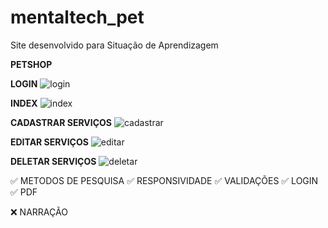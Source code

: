 # mentaltech_pet

Site desenvolvido para Situação de Aprendizagem

**PETSHOP**

**LOGIN**
![login](https://user-images.githubusercontent.com/102107721/177436538-dd183928-f1ca-48a0-abcb-dc58eee92f68.png)

**INDEX**
![index](https://user-images.githubusercontent.com/102107721/177436559-8c5ebc38-8ab5-448a-93a8-60e5aaf6a0c0.png)

**CADASTRAR SERVIÇOS**
![cadastrar](https://user-images.githubusercontent.com/102107721/177436585-3780f2ff-32f7-4617-afd8-1865fd0847e2.png)

**EDITAR SERVIÇOS**
![editar](https://user-images.githubusercontent.com/102107721/177436666-42e683ec-f1a6-46fb-8873-2b2f5172c512.png)

**DELETAR SERVIÇOS**
![deletar](https://user-images.githubusercontent.com/102107721/177436624-efe0624d-8bf6-42b8-b282-9c3f09410015.png)

✅ METODOS DE PESQUISA
✅ RESPONSIVIDADE
✅ VALIDAÇÕES
✅ LOGIN
✅ PDF

❌ NARRAÇÃO
